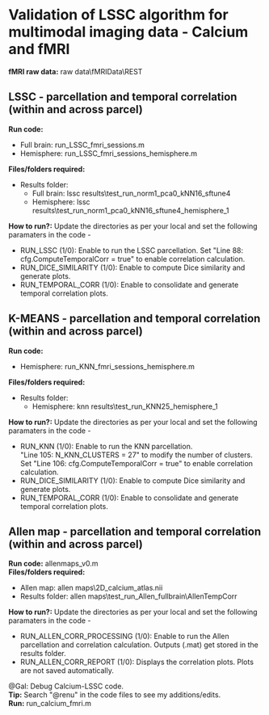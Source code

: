 # Validation of LSSC algorithm for multimodal imaging data - Calcium and fMRI 

**fMRI raw data:** raw data\fMRIData\REST

## LSSC - parcellation and temporal correlation (within and across parcel)
**Run code:** 
* Full brain: run_LSSC_fmri_sessions.m
* Hemisphere: run_LSSC_fmri_sessions_hemisphere.m 
  
**Files/folders required:** 
* Results folder:
    - Full brain: lssc results\test_run_norm1_pca0_kNN16_sftune4
    - Hemisphere: lssc results\test_run_norm1_pca0_kNN16_sftune4_hemisphere_1

**How to run?:** Update the directories as per your local and set the following paramaters in the code -
* RUN_LSSC (1/0): Enable to run the LSSC parcellation. Set "Line 88: cfg.ComputeTemporalCorr = true" to enable correlation calculation.
* RUN_DICE_SIMILARITY (1/0): Enable to compute Dice similarity and generate plots.
* RUN_TEMPORAL_CORR (1/0): Enable to consolidate and generate temporal correlation plots.

## K-MEANS - parcellation and temporal correlation (within and across parcel)
**Run code:** 
* Hemisphere: run_KNN_fmri_sessions_hemisphere.m 
  
**Files/folders required:** 
* Results folder:
    - Hemisphere: knn results\test_run_KNN25_hemisphere_1

**How to run?:** Update the directories as per your local and set the following paramaters in the code -
* RUN_KNN (1/0): Enable to run the KNN parcellation. <br/>"Line 105: N_KNN_CLUSTERS = 27" to modify the number of clusters. <br/>Set "Line 106: cfg.ComputeTemporalCorr = true" to enable correlation calculation.
* RUN_DICE_SIMILARITY (1/0): Enable to compute Dice similarity and generate plots.
* RUN_TEMPORAL_CORR (1/0): Enable to consolidate and generate temporal correlation plots. 

## Allen map - parcellation and temporal correlation (within and across parcel)
**Run code:** allenmaps_v0.m <br/>
**Files/folders required:** 
* Allen map: allen maps\2D_calcium_atlas.nii
* Results folder: allen maps\test_run_Allen_fullbrain\AllenTempCorr

**How to run?:** Update the directories as per your local and set the following paramaters in the code -
* RUN_ALLEN_CORR_PROCESSING (1/0): Enable to run the Allen parcellation and correlation calculation. Outputs (.mat) get stored in the results folder.
* RUN_ALLEN_CORR_REPORT (1/0): Displays the correlation plots. Plots are not saved automatically. 

@Gal: Debug Calcium-LSSC code. <br/>
**Tip:** Search "@renu" in the code files to see my additions/edits. <br/>
**Run:** run_calcium_fmri.m 
